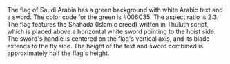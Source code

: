 The flag of Saudi Arabia has a green background with white Arabic text and a sword. The color code for the green is #006C35. The aspect ratio is 2:3. The flag features the Shahada (Islamic creed) written in Thuluth script, which is placed above a horizontal white sword pointing to the hoist side. The sword's handle is centered on the flag's vertical axis, and its blade extends to the fly side. The height of the text and sword combined is approximately half the flag's height.